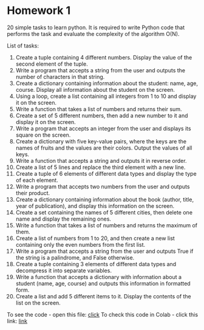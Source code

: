 # Homework 1
20 simple tasks to learn python.
It is required to write Python code that performs the task and evaluate the complexity of the algorithm O(N).

List of tasks:
1. Create a tuple containing 4 different numbers. Display the value of the second element of the tuple.
2. Write a program that accepts a string from the user and outputs the number of characters in that string.
3. Create a dictionary containing information about the student: name, age, course. Display all information about the student on the screen.
4. Using a loop, create a list containing all integers from 1 to 10 and display it on the screen.
5. Write a function that takes a list of numbers and returns their sum.
6. Create a set of 5 different numbers, then add a new number to it and display it on the screen.
7. Write a program that accepts an integer from the user and displays its square on the screen.
8. Create a dictionary with five key-value pairs, where the keys are the names of fruits and the values are their colors. Output the values of all keys.
9. Write a function that accepts a string and outputs it in reverse order.
10. Create a list of 5 lines and replace the third element with a new line.
11. Create a tuple of 6 elements of different data types and display the type of each element.
12. Write a program that accepts two numbers from the user and outputs their product.
13. Create a dictionary containing information about the book (author, title, year of publication), and display this information on the screen.
14. Create a set containing the names of 5 different cities, then delete one name and display the remaining ones.
15. Write a function that takes a list of numbers and returns the maximum of them.
16. Create a list of numbers from 1 to 20, and then create a new list containing only the even numbers from the first list.
17. Write a program that accepts a string from the user and outputs True if the string is a palindrome, and False otherwise.
18. Create a tuple containing 3 elements of different data types and decompress it into separate variables.
19. Write a function that accepts a dictionary with information about a student (name, age, course) and outputs this information in formatted form.
20. Create a list and add 5 different items to it. Display the contents of the list on the screen.

To see the code - open this file: [click](script.py)
To check this code in Colab - click this link: [link](https://colab.research.google.com/github/DmitriyShilyayev/DataScienceProjects/blob/main/HW1/HW1.ipynb)
